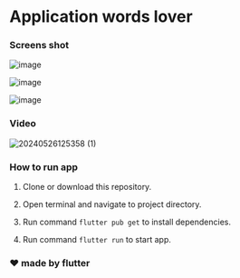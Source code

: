# Application words lover

### Screens shot

![image](https://github.com/thanarack/fluter-words-lover/assets/10512885/62177fd1-01cd-4abc-9420-5268e72ce330)


![image](https://github.com/thanarack/fluter-words-lover/assets/10512885/c0fd0e72-59a3-4212-ac3d-12d0343b60a4)


![image](https://github.com/thanarack/fluter-words-lover/assets/10512885/36404876-528a-4939-a030-5bfaf6674368)


### Video
![20240526125358 (1)](https://github.com/thanarack/flutter-words-lover/assets/10512885/53b7596b-99e9-4506-9372-78d0a5d12187)



### How to run app

1. Clone or download this repository.

2. Open terminal and navigate to project directory.

3. Run command `flutter pub get` to install dependencies.

4. Run command `flutter run` to start app.

### ❤️ made by flutter
